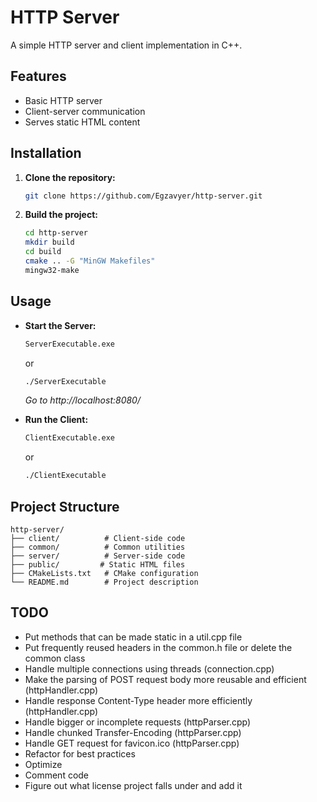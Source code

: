 # HTTP Server

A simple HTTP server and client implementation in C++.

## Features
- Basic HTTP server
- Client-server communication
- Serves static HTML content

## Installation

1. **Clone the repository:**
   ```bash
   git clone https://github.com/Egzavyer/http-server.git
   ```
2. **Build the project:**
   ```bash
   cd http-server
   mkdir build
   cd build
   cmake .. -G "MinGW Makefiles"
   mingw32-make
   ```

## Usage

- **Start the Server:**
  ```bash
  ServerExecutable.exe
  ```
  or
  
  ```bash
  ./ServerExecutable
  ```
  *Go to http://localhost:8080/*
- **Run the Client:**
  ```bash
  ClientExecutable.exe
  ```
  or
  
  ```bash
  ./ClientExecutable
  ```

## Project Structure

```
http-server/
├── client/          # Client-side code
├── common/          # Common utilities
├── server/          # Server-side code
├── public/         # Static HTML files
├── CMakeLists.txt   # CMake configuration
└── README.md        # Project description
```

## TODO
- Put methods that can be made static in a util.cpp file
- Put frequently reused headers in the common.h file or delete the common class
- Handle multiple connections using threads (connection.cpp)
- Make the parsing of POST request body more reusable and efficient (httpHandler.cpp)
- Handle response Content-Type header more efficiently (httpHandler.cpp)
- Handle bigger or incomplete requests (httpParser.cpp)
- Handle chunked Transfer-Encoding (httpParser.cpp)
- Handle GET request for favicon.ico (httpParser.cpp)
- Refactor for best practices
- Optimize
- Comment code
- Figure out what license project falls under and add it
